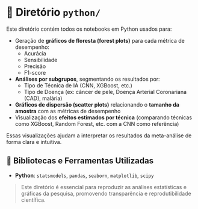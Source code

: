 # 📁 Diretório `python/`

Este diretório contém todos os notebooks em Python usados para:

- Geração de **gráficos de floresta (forest plots)** para cada métrica de desempenho:  
  - Acurácia  
  - Sensibilidade  
  - Precisão  
  - F1-score  
- **Análises por subgrupos**, segmentando os resultados por:
  - Tipo de Técnica de IA (CNN, XGBoost, etc.)
  - Tipo de Doença (ex: câncer de pele, Doença Arterial Coronariana (CAD), malária)
- **Gráficos de dispersão (scatter plots)** relacionando o **tamanho da amostra** com as métricas de desempenho
- Visualização dos **efeitos estimados por técnica** (comparando técnicas como XGBoost, Random Forest, etc. com a CNN como referência)

Essas visualizações ajudam a interpretar os resultados da meta-análise de forma clara e intuitiva.

## 🧰 Bibliotecas e Ferramentas Utilizadas

- **Python**: `statsmodels`, `pandas`, `seaborn`, `matplotlib`, `scipy`

> Este diretório é essencial para reproduzir as análises estatísticas e gráficas da pesquisa, promovendo transparência e reprodutibilidade científica.


